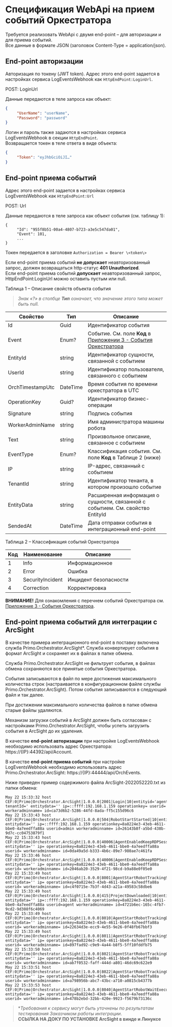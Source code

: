 # Спецификация WebApi на прием событий Оркестратора

Требуется реализовать WebApi с двумя end-point – для авторизации и для приема событий.\
Все данные в формате JSON (заголовок Content-Type = application/json).

## End-point авторизации
Авторизация по токену (JWT token). Адрес этого end-point задается в настройках сервиса LogEventsWebhook как `HttpEndPoint:LoginUrl`.

POST: LoginUrl 

Данные передаются в теле запроса как объект:
```json
{
     "UserName": "userName",
     "Password": "password"
}
```
Логин и пароль также задаются в настройках сервиса LogEventsWebhook в секции `HttpEndPoint`.\
Возвращается токен в теле ответа в виде объекта:
```json
{
     "Token": "eyJhbGciOiJI…"
}
```

## End-point приема событий
Адрес этого end-point задается в настройках сервиса LogEventsWebhook как `HttpEndPoint:Url`

POST: Url

Данные передаются в теле запроса как объект события (см. таблицу 1):
```
{
     "Id": "955f8b51-00a4-4807-b723-a3e5c547da01",
     "Event": 101,
     ...
}
```
Токен передается в заголовке `Authorization = Bearer \<token\>`

Если end-point приема событий **не допускает** неавторизованный запрос, должен возвращаться http-статус **401 Unauthorized**.\
Если end-point приема событий **допускает** неавторизованный запрос, HttpEndPoint:LoginUrl можно оставить пустым или null.
 
Таблица 1 – Описание свойств объекта события
> *Знак «?» в столбце **Тип** означает, что значение этого типа может быть null.*

| Свойство  | Тип  | Описание  |  
| --------- | ---- | --------- |   
| Id        | Guid | Идентификатор события |   
| Event     | Enum? | Событие. См. поле **Код** в [Приложении 3 - События Оркестратора](https://docs.primo-rpa.ru/primo-rpa/orchestrator/appendix/appendix3) |
| EntityId  | string | Идентификатор сущности, связанной с событием | 
| UserId    | string | Идентификатор пользователя, связанного с событием  | 
| OrchTimestampUtc | DateTime | Время события по времени оркестратора в UTC | 
| OperationKey | Guid? | Идентификатор бизнес-операции  | 
| Signature | string   | Подпись события  | 
| WorkerAdminName | string | Имя администратора машины робота  | 
| Text        | string  | Произвольное описание, связанное с событием  | 
| EventType   | Enum?   | Классификация события. См. поле **Код** в Таблице 2 (ниже)  |
| IP        | string    | IP-адрес, связанный с событием  | 
| TenantId  | string    | Идентификатор тенанта, в котором произошло событие  | 
| EntityData | string   | Расширенная информация о сущности, связанной с событием. См. свойство EntityId | 
| SendedAt   | DateTime | Дата отправки события в интеграционный end-point | 

Таблица 2 – Классификация событий Оркестратора
     
| Код | Наименование  | Описание     |  
| --- | ------------- | ------------ |   
| 1   | Info	       | Информационное |  
| 2   | Error         | Ошибка       |  
| 3   | SecurityIncident | Инцидент безопасности |  
| 4   | Correction    | Корректировка |  
     
**ВНИМАНИЕ!** Для ознакомления с перечнем событий Оркестратора см. [Приложение 3 - События Оркестратора](https://docs.primo-rpa.ru/primo-rpa/orchestrator/appendix/appendix3).

## End-point приема событий для интеграции с ArcSight

В качестве примера интеграционного end-point в поставку включена служба Primo.Orchestrator.ArcSight\*. Служба конвертирует события в формат ArcSight и сохраняет их в файлах в папке обмена. 

Служба Primo.Orchestrator.ArcSight не фильтрует события, в файлах обмена сохраняются все принятые события Оркестратора.

События записываются в файл по мере достижения максимального количества строк (настраивается в конфигурационном файле службы Primo.Orchestrator.ArcSight). Потом события записываются в следующий файл и так далее. 

При достижении максимального количества файлов в папке обмена старые файлы удаляются.

Механизм загрузки событий в ArcSight должен быть согласован с настройками Primo.Orchestrator.ArcSight, чтобы успеть загрузить события в ArcSight до их удаления. 

В качестве **end-point авторизации** при настройке LogEventsWebhook необходимо использовать адрес Оркестратора: https://{IP}:44392/api/Account.

В качестве **end-point приема событий** при настройке LogEventsWebhook необходимо использовать адрес Primo.Orchestrator.ArcSight: https://{IP}:44444/api/OrchEvents.
  
Ниже приведен пример содержимого файла ArcSight-2022052220.txt из папки обмена:
```
May 22 15:33:32 host CEF:0|Primo|Orchestrator.ArcSight|1.0.0.0|2001|Login|10|entityid='agent, tenantId=' entitydata='' ip=::ffff:192.168.1.159 operationkey= userid= workeradminname= id=ca73d6b2-5286-44fd-8ada-ff5c155d96c6
May 22 15:33:43 host CEF:0|Primo|Orchestrator.ArcSight|1.0.0.0|504|RobotStartStarted|10|entityid='87' entitydata='' ip=::ffff:192.168.1.159 operationkey=8a8224e3-43eb-4611-bbe0-4a7eedffa88a userid=admin workeradminname= id=26143b8f-a5bd-438b-9d7c-cc04753879f1
May 22 15:33:43 host CEF:0|Primo|Orchestrator.ArcSight|1.0.0.0|40006|AgentEnabledKeepRDPSession|10|entityid='87' entitydata='' ip= operationkey=8a8224e3-43eb-4611-bbe0-4a7eedffa88a userid= workeradminname= id=0da49a5d-b333-4b6c-89e7-980ae7c461fa
May 22 15:33:46 host CEF:0|Primo|Orchestrator.ArcSight|1.0.0.0|40006|AgentEnabledKeepRDPSession|10|entityid='87' entitydata='' ip= operationkey=8a8224e3-43eb-4611-bbe0-4a7eedffa88a userid= workeradminname= id=2046ab20-3529-4f21-98cd-b9a88e0f05e0
May 22 15:33:49 host CEF:0|Primo|Orchestrator.ArcSight|1.0.0.0|8001|AgentStartRobotTrackingStart|10|entityid='87' entitydata='' ip= operationkey=8a8224e3-43eb-4611-bbe0-4a7eedffa88a userid= workeradminname= id=c4f0715e-7b3f-4d43-a21a-49583c58dbe6
May 22 15:33:49 host CEF:0|Primo|Orchestrator.ArcSight|1.0.0.0|415|ProjectDownloaded|10|entityid='1' entitydata='' ip=::ffff:192.168.1.159 operationkey=8a8224e3-43eb-4611-bbe0-4a7eedffa88a userid=agent workeradminname= id=4721b6ec-165c-4fb7-9cd2-9d308f6c4069
May 22 15:33:49 host CEF:0|Primo|Orchestrator.ArcSight|1.0.0.0|8010|AgentStartRobotTrackingDownloadProjectArch|10|entityid='87' entitydata='' ip= operationkey=8a8224e3-43eb-4611-bbe0-4a7eedffa88a userid= workeradminname= id=22634d3e-ecc9-4e55-9e26-0f48fb67bbf3
May 22 15:33:49 host CEF:0|Primo|Orchestrator.ArcSight|1.0.0.0|8011|AgentStartRobotTrackingSaveProjectArch|10|entityid='87' entitydata='' ip= operationkey=8a8224e3-43eb-4611-bbe0-4a7eedffa88a userid= workeradminname= id=897fad92-c9e9-4a44-b8f5-5ff10fddfb75
May 22 15:33:50 host CEF:0|Primo|Orchestrator.ArcSight|1.0.0.0|8021|AgentStartRobotTrackingGenerateRunScript|10|entityid='87' entitydata='' ip= operationkey=8a8224e3-43eb-4611-bbe0-4a7eedffa88a userid= workeradminname= id=ab7f0532-faff-444d-a801-46dc69c622e9
May 22 15:33:51 host CEF:0|Primo|Orchestrator.ArcSight|1.0.0.0|8022|AgentStartRobotTrackingCreateTaskToStartRobot|10|entityid='87' entitydata='' ip= operationkey=8a8224e3-43eb-4611-bbe0-4a7eedffa88a userid= workeradminname= id=a798956b-abc7-43bc-a710-a0815cb4377b
May 22 15:33:53 host CEF:0|Primo|Orchestrator.ArcSight|1.0.0.0|8040|AgentStartRobotWaitExecuteWorkflow|10|entityid='87' entitydata='' ip= operationkey=8a8224e3-43eb-4611-bbe0-4a7eedffa88a userid= workeradminname= id=478b2ebd-32bb-420e-9923-f5679b73136c
```

>\**Требования к сервису могут быть уточнены по результатам тестирования Заказчиком работы интеграции*.\
> **ССЫЛКА НА ДОКУ ПО УСТАНОВКЕ ArcSight в винде и Линуксе**


